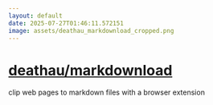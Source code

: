 ```yaml
---
layout: default
date: 2025-07-27T01:46:11.572151
image: assets/deathau_markdownload_cropped.png
---
```


# [deathau/markdownload](https://github.com/deathau/markdownload)

clip web pages to markdown files with a browser extension
